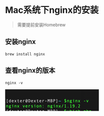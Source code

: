 # Mac系统下nginx的安装

> 需要提前安装Homebrew

## 安装nginx

```
brew install nginx
```

## 查看nginx的版本

```
nginx -v
```

![](/assets/服务器后端开发-nginx安装-1.png)

